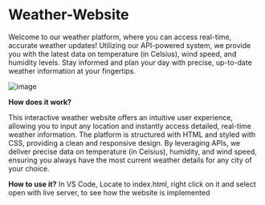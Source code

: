 # Weather-Website
Welcome to our weather platform, where you can access real-time, accurate weather updates! Utilizing our API-powered system, we provide you with the latest data on temperature (in Celsius), wind speed, and humidity levels. Stay informed and plan your day with precise, up-to-date weather information at your fingertips.

![image](https://github.com/user-attachments/assets/b61f2191-bfcc-4f36-afd0-b407cb56421d)

**How does it work?**

This interactive weather website offers an intuitive user experience, allowing you to input any location and instantly access detailed, real-time weather information. The platform is structured with HTML and styled with CSS, providing a clean and responsive design. By leveraging APIs, we deliver precise data on temperature (in Celsius), humidity, and wind speed, ensuring you always have the most current weather details for any city of your choice.

**How to use it?**
In VS Code, Locate to index.html, right click on it and select open with live server, to see how the website is implemented
